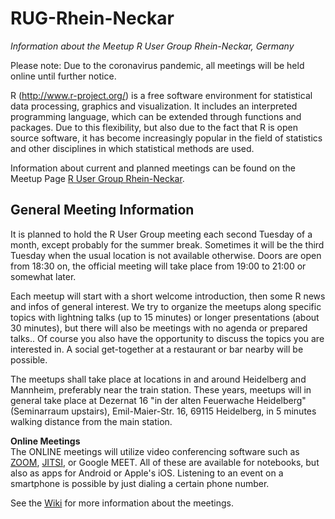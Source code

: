 # RUG-Rhein-Neckar

*Information about the Meetup R User Group Rhein-Neckar, Germany*

Please note: Due to the coronavirus pandemic, all meetings will be held online until further notice.

R (<http://www.r-project.org/>) is a free software environment for statistical data processing, graphics and visualization. It includes an interpreted programming language, which can be extended through functions and packages. Due to this flexibility, but also due to the fact that R is open source software, it has become increasingly popular in the field of statistics and other disciplines in which statistical methods are used.

Information about current and planned meetings can be found on the Meetup Page [R User Group Rhein-Neckar](https://www.meetup.com/R-User-Group-Rhein-Neckar/).


## General Meeting Information

It is planned to hold the R User Group meeting each second Tuesday of a month, except probably for the summer break. Sometimes it will be the third Tuesday when the usual location is not available otherwise. Doors are open from 18:30 on, the official meeting will take place from 19:00 to 21:00 or somewhat later.

Each meetup will start with a short welcome introduction, then some R news and infos of general interest. We try to organize the meetups along specific topics with lightning talks (up to 15 minutes) or longer presentations (about 30 minutes), but there will also be meetings with no agenda or prepared talks.. Of course you also have the opportunity to discuss the topics you are interested in. A social get-together at a restaurant or bar nearby will be possible.

The meetups shall take place at locations in and around Heidelberg and Mannheim, preferably near the train station. These years, meetups will in general take place at Dezernat 16 "in der alten Feuerwache Heidelberg" (Seminarraum upstairs), Emil-Maier-Str. 16, 69115 Heidelberg, in 5 minutes walking distance from the main station.

**Online Meetings**  
The ONLINE meetings will utilize video conferencing software such as [ZOOM](https://zoom.us/), [JITSI](https://jitsi.org/), or Google MEET. All of these are available for notebooks, but also as apps for Android or Apple's iOS. Listening to an event on a smartphone is possible by just dialing a certain phone number.

See the [Wiki](https://github.com/hwborchers/RUG-Rhein-Neckar/wiki) for more information about the meetings.
